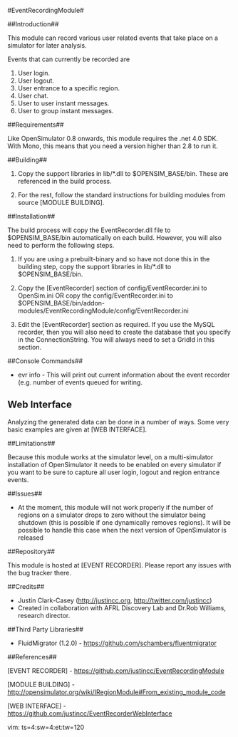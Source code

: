 #EventRecordingModule#

##Introduction##

This module can record various user related events that take place on a simulator for later analysis.

Events that can currently be recorded are

1. User login.
2. User logout.
3. User entrance to a specific region.
4. User chat.
5. User to user instant messages.
6. User to group instant messages.

##Requirements##

Like OpenSimulator 0.8 onwards, this module requires the .net 4.0 SDK.  With Mono, this means that you need a version
higher than 2.8 to run it.

##Building##

1.  Copy the support libraries in lib/*.dll to $OPENSIM_BASE/bin.  These are referenced in the build process.

2.  For the rest, follow the standard instructions for building modules from source [MODULE BUILDING].

##Installation##

The build process will copy the EventRecorder.dll file to $OPENSIM_BASE/bin automatically on each build.  However, you
will also need to perform the following steps.

1.  If you are using a prebuilt-binary and so have not done this in the building step, copy the support libraries in 
lib/*.dll to $OPENSIM_BASE/bin.  

2.  Copy the [EventRecorder] section of config/EventRecorder.ini to OpenSim.ini OR copy the config/EventRecorder.ini to
$OPENSIM_BASE/bin/addon-modules/EventRecordingModule/config/EventRecorder.ini 

3.  Edit the [EventRecorder] section as required.  If you use the MySQL recorder, then you will also need to create the
database that you specify in the ConnectionString.  You will always need to set a GridId in this section.

##Console Commands##

* evr info - This will print out current information about the event recorder (e.g. number of events queued for writing.

## Web Interface ##

Analyzing the generated data can be done in a number of ways.  Some very basic examples are given at [WEB INTERFACE].

##Limitations##

Because this module works at the simulator level, on a multi-simulator installation of OpenSimulator it needs to be
enabled on every simulator if you want to be sure to capture all user login, logout and region entrance events.

##Issues##

* At the moment, this module will not work properly if the number of regions on a simulator drops to zero without
the simulator being shutdown (this is possible if one dynamically removes regions).  It will be possible to handle this
case when the next version of OpenSimulator is released

##Repository##

This module is hosted at [EVENT RECORDER].  Please report any issues with the bug tracker there.

##Credits##

* Justin Clark-Casey (http://justincc.org, http://twitter.com/justincc) 
* Created in collaboration with AFRL Discovery Lab and Dr.Rob Williams, research director.

##Third Party Libraries##

* FluidMigrator (1.2.0) - https://github.com/schambers/fluentmigrator

##References##

[EVENT RECORDER] - https://github.com/justincc/EventRecordingModule

[MODULE BUILDING] - http://opensimulator.org/wiki/IRegionModule#From_existing_module_code

[WEB INTERFACE] - https://github.com/justincc/EventRecorderWebInterface

vim: ts=4:sw=4:et:tw=120
